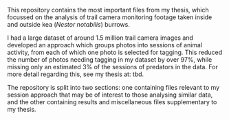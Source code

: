 This repository contains the most important files from my thesis, which focussed on the analysis of trail camera monitoring footage taken inside and outside kea (_Nestor notabilis_) burrows. 

I had a large dataset of around 1.5 million trail camera images and developed an approach which groups photos into sessions of animal activity, from each of which one photo is selected for tagging. This reduced the number of photos needing tagging in my dataset by over 97%, while missing only an estimated 3% of the sessions of predators in the data. For more detail regarding this, see my thesis at: tbd.

The repository is split into two sections: one containing files relevant to my session approach that may be of interest to those analysing similar data, and the other containing results and miscellaneous files supplementary to my thesis.
